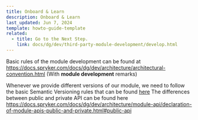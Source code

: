 ```yaml
---
title: Onboard & Learn
description: Onboard & Learn
last_updated: Jun 7, 2024
template: howto-guide-template
related:
  - title: Go to the Next Step.
    link: docs/dg/dev/third-party-module-development/develop.html
---
```


Basic rules of the module development can be found at https://docs.spryker.com/docs/dg/dev/architecture/architectural-convention.html (With **module development** remarks)

Whenever we provide different versions of our module, we need to follow the basic Semantic Versioning rules that can be found [here](/docs/dg/dev/architecture/module-api/semantic-versioning-major-vs.-minor-vs.-patch-release.html)
The differences between public and private API can be found here https://docs.spryker.com/docs/dg/dev/architecture/module-api/declaration-of-module-apis-public-and-private.html#public-api
